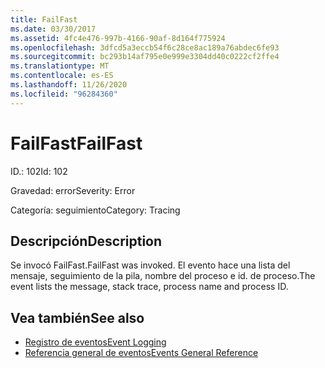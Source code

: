 ```yaml
---
title: FailFast
ms.date: 03/30/2017
ms.assetid: 4fc4e476-997b-4166-90af-8d164f775924
ms.openlocfilehash: 3dfcd5a3eccb54f6c28ce8ac189a76abdec6fe93
ms.sourcegitcommit: bc293b14af795e0e999e3304dd40c0222cf2ffe4
ms.translationtype: MT
ms.contentlocale: es-ES
ms.lasthandoff: 11/26/2020
ms.locfileid: "96284360"
---
```

# <a name="failfast"></a><span data-ttu-id="1d5df-102">FailFast</span><span class="sxs-lookup"><span data-stu-id="1d5df-102">FailFast</span></span>

<span data-ttu-id="1d5df-103">ID.: 102</span><span class="sxs-lookup"><span data-stu-id="1d5df-103">Id: 102</span></span>  
  
 <span data-ttu-id="1d5df-104">Gravedad: error</span><span class="sxs-lookup"><span data-stu-id="1d5df-104">Severity: Error</span></span>  
  
 <span data-ttu-id="1d5df-105">Categoría: seguimiento</span><span class="sxs-lookup"><span data-stu-id="1d5df-105">Category: Tracing</span></span>  
  
## <a name="description"></a><span data-ttu-id="1d5df-106">Descripción</span><span class="sxs-lookup"><span data-stu-id="1d5df-106">Description</span></span>  

 <span data-ttu-id="1d5df-107">Se invocó FailFast.</span><span class="sxs-lookup"><span data-stu-id="1d5df-107">FailFast was invoked.</span></span> <span data-ttu-id="1d5df-108">El evento hace una lista del mensaje, seguimiento de la pila, nombre del proceso e id. de proceso.</span><span class="sxs-lookup"><span data-stu-id="1d5df-108">The event lists the message, stack trace, process name and process ID.</span></span>  
  
## <a name="see-also"></a><span data-ttu-id="1d5df-109">Vea también</span><span class="sxs-lookup"><span data-stu-id="1d5df-109">See also</span></span>

- [<span data-ttu-id="1d5df-110">Registro de eventos</span><span class="sxs-lookup"><span data-stu-id="1d5df-110">Event Logging</span></span>](index.md)
- [<span data-ttu-id="1d5df-111">Referencia general de eventos</span><span class="sxs-lookup"><span data-stu-id="1d5df-111">Events General Reference</span></span>](events-general-reference.md)
